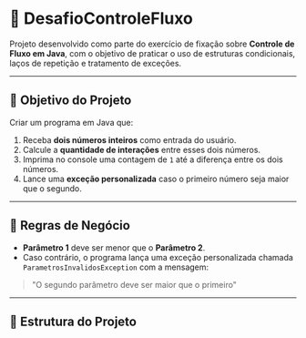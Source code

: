 # 📘 DesafioControleFluxo

Projeto desenvolvido como parte do exercício de fixação sobre **Controle de Fluxo em Java**, com o objetivo de praticar o uso de estruturas condicionais, laços de repetição e tratamento de exceções.

---

## 📌 Objetivo do Projeto

Criar um programa em Java que:

1. Receba **dois números inteiros** como entrada do usuário.
2. Calcule a **quantidade de interações** entre esses dois números.
3. Imprima no console uma contagem de `1` até a diferença entre os dois números.
4. Lance uma **exceção personalizada** caso o primeiro número seja maior que o segundo.

---

## 🧠 Regras de Negócio

- **Parâmetro 1** deve ser menor que o **Parâmetro 2**.
- Caso contrário, o programa lança uma exceção personalizada chamada `ParametrosInvalidosException` com a mensagem:

> "O segundo parâmetro deve ser maior que o primeiro"

---

## 🧩 Estrutura do Projeto
